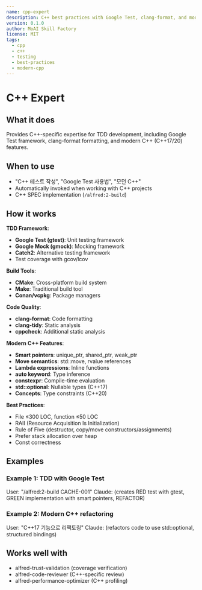 ```yaml
---
name: cpp-expert
description: C++ best practices with Google Test, clang-format, and modern C++ (C++17/20)
version: 0.1.0
author: MoAI Skill Factory
license: MIT
tags:
  - cpp
  - c++
  - testing
  - best-practices
  - modern-cpp
---
```


# C++ Expert

## What it does

Provides C++-specific expertise for TDD development, including Google Test framework, clang-format formatting, and modern C++ (C++17/20) features.

## When to use

- "C++ 테스트 작성", "Google Test 사용법", "모던 C++"
- Automatically invoked when working with C++ projects
- C++ SPEC implementation (`/alfred:2-build`)

## How it works

**TDD Framework**:
- **Google Test (gtest)**: Unit testing framework
- **Google Mock (gmock)**: Mocking framework
- **Catch2**: Alternative testing framework
- Test coverage with gcov/lcov

**Build Tools**:
- **CMake**: Cross-platform build system
- **Make**: Traditional build tool
- **Conan/vcpkg**: Package managers

**Code Quality**:
- **clang-format**: Code formatting
- **clang-tidy**: Static analysis
- **cppcheck**: Additional static analysis

**Modern C++ Features**:
- **Smart pointers**: unique_ptr, shared_ptr, weak_ptr
- **Move semantics**: std::move, rvalue references
- **Lambda expressions**: Inline functions
- **auto keyword**: Type inference
- **constexpr**: Compile-time evaluation
- **std::optional**: Nullable types (C++17)
- **Concepts**: Type constraints (C++20)

**Best Practices**:
- File ≤300 LOC, function ≤50 LOC
- RAII (Resource Acquisition Is Initialization)
- Rule of Five (destructor, copy/move constructors/assignments)
- Prefer stack allocation over heap
- Const correctness

## Examples

### Example 1: TDD with Google Test
User: "/alfred:2-build CACHE-001"
Claude: (creates RED test with gtest, GREEN implementation with smart pointers, REFACTOR)

### Example 2: Modern C++ refactoring
User: "C++17 기능으로 리팩토링"
Claude: (refactors code to use std::optional, structured bindings)

## Works well with

- alfred-trust-validation (coverage verification)
- alfred-code-reviewer (C++-specific review)
- alfred-performance-optimizer (C++ profiling)

